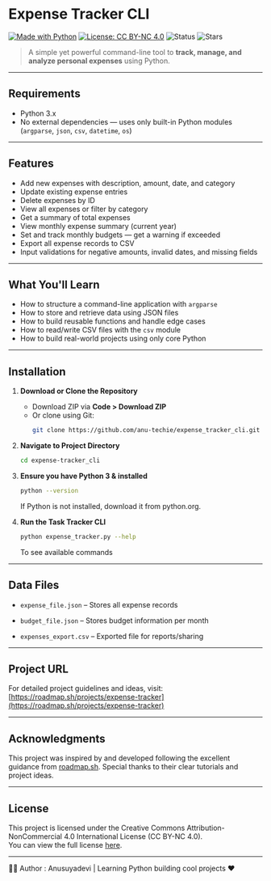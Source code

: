 # Expense Tracker CLI

[![Made with Python](https://img.shields.io/badge/Made%20with-Python-blue?logo=python)](https://www.python.org/)
[![License: CC BY-NC 4.0](https://img.shields.io/badge/License-CC%20BY--NC%204.0-lightgrey)](https://creativecommons.org/licenses/by-nc/4.0/)
![Status](https://img.shields.io/badge/status-active-brightgreen)
![Stars](https://img.shields.io/github/stars/anu-techie/expense-tracker-cli?style=social)

>A simple yet powerful command-line tool to **track, manage, and analyze personal expenses** using Python.

---

## Requirements

- Python 3.x  
- No external dependencies — uses only built-in Python modules (`argparse`, `json`, `csv`, `datetime`, `os`)

---

## Features

- Add new expenses with description, amount, date, and category  
- Update existing expense entries  
- Delete expenses by ID  
- View all expenses or filter by category  
- Get a summary of total expenses  
- View monthly expense summary (current year)  
- Set and track monthly budgets — get a warning if exceeded  
- Export all expense records to CSV  
- Input validations for negative amounts, invalid dates, and missing fields

---

## What You'll Learn

- How to structure a command-line application with `argparse`  
- How to store and retrieve data using JSON files  
- How to build reusable functions and handle edge cases  
- How to read/write CSV files with the `csv` module  
- How to build real-world projects using only core Python

---

## Installation

1. **Download or Clone the Repository**

   - Download ZIP via **Code > Download ZIP**  
   - Or clone using Git:
     ```bash
     git clone https://github.com/anu-techie/expense_tracker_cli.git
     ```

2. **Navigate to Project Directory**
   ```bash
   cd expense-tracker_cli
   ```

3. **Ensure you have Python 3 & installed**

    ```bash
   python --version
   ```
   If Python is not installed, download it from python.org.

4. **Run the Task Tracker CLI**
    ```bash
    python expense_tracker.py --help
    ```
    To see available commands

---

## Data Files

- `expense_file.json` – Stores all expense records

- `budget_file.json` – Stores budget information per month

- `expenses_export.csv` – Exported file for reports/sharing

---

## Project URL

For detailed project guidelines and ideas, visit:
[https://roadmap.sh/projects/expense-tracker](https://roadmap.sh/projects/expense-tracker)

---

## Acknowledgments

This project was inspired by and developed following the excellent guidance from [roadmap.sh](https://roadmap.sh). Special thanks to their clear tutorials and project ideas.

---

## License

This project is licensed under the Creative Commons Attribution-NonCommercial 4.0 International License (CC BY-NC 4.0).  
You can view the full license [here](https://creativecommons.org/licenses/by-nc/4.0/).

---

🙋‍♀️ Author : Anusuyadevi |   Learning Python building cool projects ❤️